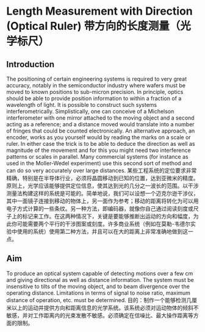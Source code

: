 # Length Measurement with Direction (Optical Ruler) 带方向的长度测量（光学标尺）

## Introduction

The positioning of certain engineering systems is required to very great accuracy, notably in the semiconductor industry where wafers must be moved to known positions to sub-micron precision. In principle, optics should be able to provide position information to within a fraction of a wavelength of light. It is possible to construct such systems interferometrically. Simplistically, one can conceive of a Michelson interferometer with one mirror attached to the moving object and a second acting as a reference; and a distance moved would translate into a number of fringes that could be counted electronically. An alternative approach, an encoder, works as you yourself would by reading the marks on a scale or ruler. In either case the trick is to be able to deduce the direction as well as magnitude of the movement and for this you might need two interference patterns or scales in parallel. Many commercial systems (for instance as used in the Moller-Wedel experiment) use this second sort of method and can do so very accurately over large distances. 
某些工程系统的定位要求非常精确，特别是在半导体行业，必须将晶圆移动到已知的位置，达到亚微米的精度。原则上，光学应该能够提供定位信息，使其达到光的几分之一波长的范围。以干涉测量法构建这样的系统是可能的。简单地说，我们可以设想一个迈克尔逊干涉仪，其中一面镜子连接到移动的物体上，另一面作为参考；移动的距离将转化为可以用电子方式计算的一些条纹。另一种方法，即编码器，就像你自己通过阅读刻度或尺子上的标记来工作。在这两种情况下，关键是要能够推断出运动的方向和幅度，为此你可能需要两个平行的干涉图案或刻度。许多商业系统（例如在莫勒-韦德尔实验中使用的系统）使用第二种方法，并且可以在大的距离上非常准确地做到这一点。

## Aim
To produce an optical system capable of detecting motions over a few cm and giving directional as well as distance information. The system must be insensitive to tilts of the moving object, and to beam divergence over the operating distance. Limitations in terms of signal to noise ratio, maximum distance of operation, etc. must be determined.
目的：制作一个能够检测几厘米以上的运动并提供方向和距离信息的光学系统。该系统必须对运动物体的倾斜不敏感，并对工作距离内的光束发散不敏感。必须确定在信噪比、最大操作距离等方面的限制。